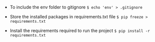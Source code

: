 * To include the env folder to gitignore 
    `$ echo 'env' > .gitignore`

* Store the installed packages in requirements.txt file 
    `$ pip freeze > requirements.txt`

* Install the requirements required to run the project 
    `$ pip install -r requirements.txt`

